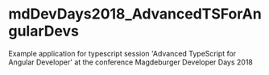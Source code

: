 # mdDevDays2018_AdvancedTSForAngularDevs
Example application for typescript session 'Advanced TypeScript for Angular Developer' at the conference Magdeburger Developer Days 2018
